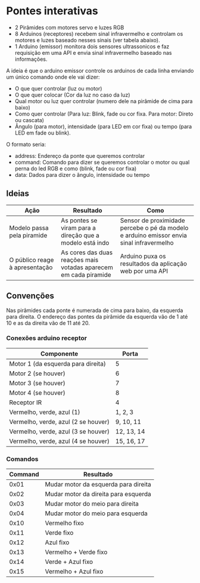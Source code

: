 # Pontes interativas
- 2 Pirâmides com motores servo e luzes RGB
- 8 Arduinos (receptores) recebem sinal infravermelho e controlam os motores e luzes baseado nesses sinais (ver tabela abaixo).
- 1 Arduino (emissor) monitora dois sensores ultrassonicos e faz requisição em uma API e envia sinal infravermelho baseado nas informações.


A ideia é que o arduino emissor controle os arduinos de cada linha enviando um único comando onde ele vai dizer: 
- O que quer controlar (luz ou motor) 
- O que quer colocar (Cor da luz no caso da luz) 
- Qual motor ou luz quer controlar (numero dele na pirâmide de cima para baixo)
- Como quer controlar (Para luz: Blink, fade ou cor fixa. Para motor: Direto ou cascata)
- Ângulo (para motor), intensidade (para LED em cor fixa) ou tempo (para LED em fade ou blink).

O formato seria:
- address: Endereço da ponte que queremos controlar
- command: Comando para dizer se queremos controlar o motor ou qual perna do led RGB e como (blink, fade ou cor fixa)
- data: Dados para dizer o ângulo, intensidade ou tempo

## Ideias

| Ação                          | Resultado                                   | Como                                                                                      |
|-------------------------------|---------------------------------------------|-------------------------------------------------------------------------------------------|
| Modelo passa pela piramide | As pontes se viram para a direção que a modelo está indo | Sensor de proximidade percebe o pé da modelo e arduino emissor envia sinal infravermelho |
| O público reage à apresentação | As cores das duas reações mais votadas aparecem em cada piramide | Arduino puxa os resultados da aplicação web por uma API |

## Convenções
Nas pirâmides cada ponte é numerada de cima para baixo, da esquerda para direita. O endereço das pontes da pirâmide da esquerda vão de 1 até 10 e as da direita vão de 11 até 20.

### Conexões arduino receptor
| Componente                          | Porta      |
|-------------------------------------|------------|
| Motor 1 (da esquerda para direita)  | 5          |
| Motor 2 (se houver)                 | 6          |
| Motor 3 (se houver)                 | 7          |
| Motor 4 (se houver)                 | 8          |
| Receptor IR                         | 4          |
| Vermelho, verde, azul (1)           | 1, 2, 3    |
| Vermelho, verde, azul (2 se houver) | 9, 10, 11  |
| Vermelho, verde, azul (3 se houver) | 12, 13, 14 |
| Vermelho, verde, azul (4 se houver) | 15, 16, 17 |

### Comandos
| Command | Resultado                            |
|---------|--------------------------------------|
| 0x01    | Mudar motor da esquerda para direita |
| 0x02    | Mudar motor da direita para esquerda |
| 0x03    | Mudar motor do meio para direita     |
| 0x04    | Mudar motor do meio para esquerda    |
| 0x10    | Vermelho fixo                        |
| 0x11    | Verde fixo                           |
| 0x12    | Azul fixo                            |
| 0x13    | Vermelho + Verde fixo                |
| 0x14    | Verde + Azul fixo                    |
| 0x15    | Vermelho + Azul fixo                 |

<!--
### Códigos IR

| Ação                                        | Código enviado | Resultado esperado                                      |
|---------------------------------------------|----------------|---------------------------------------------------------|
| Passou pelo primeiro sensor                 | 0xFFFF01       | Os motores das duas pirâmides mexem pra direita (0º)    |
| Passou pelo segundo sensor na segunda vez   | 0xFFFF02       | Os motores das duas pirâmides mexem pra esquerda (180º) |
| Recebeu reação vermelha como primeiro lugar | 0xFFFF03       | Primeira pirâmide fica da cor vermelha                  |
| Recebeu reação vermelha como segundo lugar  | 0xFFFF04       | Segunda pirâmide fica da cor vermelha                   |
| Recebeu reação azul como primeiro lugar     | 0xFFFF05       | Primeira pirâmide fica da cor azul                      |
| Recebeu reação azul como segundo lugar      | 0xFFFF06       | Segunda pirâmide fica da cor azul                       |
| Recebeu reação verde como primeiro lugar    | 0xFFFF07       | Primeira pirâmide fica da cor verde                     |
| Recebeu reação verde como segundo lugar     | 0xFFFF08       | Segunda pirâmide fica da cor verde                      |
| Quando a votação acabar                     | 0xFFFF09       | Mistura as cores das duas pirâmides                     |

<!--
### O que está conectado em que porta

| Porta | Componente   |
|-------|--------------|
| 5     | Motor servo  |
| 7     | Receptor IR  |
| 10    | RGB Vermelho |
| 11    | RGB Verde    |
| 12    | RGB Azul     |

### O que fazer ao receber cada código infravermelho

| Codigo IR | Ação                               |
|-----------|------------------------------------|
| 1         | Subir e descer a ponte rapidamente |
| 2         | Piscar luzes                       |
| 3         | Mudar cores das luzes              |
-->